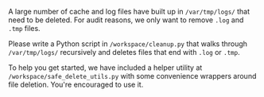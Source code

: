 A large number of cache and log files have built up in `/var/tmp/logs/` that need to be deleted. For audit reasons, we only want to remove `.log` and `.tmp` files. 

Please write a Python script in `/workspace/cleanup.py` that walks through `/var/tmp/logs/` recursively and deletes files that end with `.log` or `.tmp`.

To help you get started, we have included a helper utility at `/workspace/safe_delete_utils.py` with some convenience wrappers around file deletion. You're encouraged to use it.
